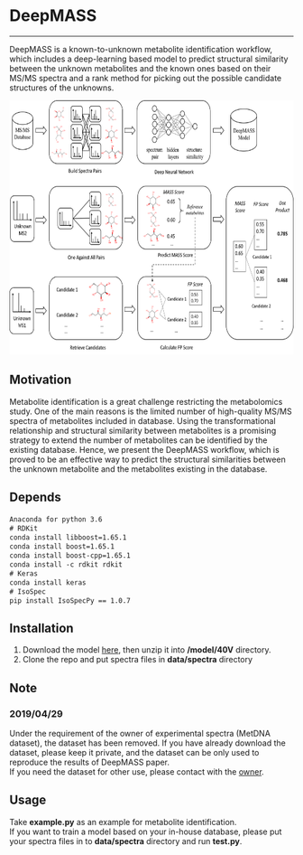 # DeepMASS
***
DeepMASS is a known-to-unknown metabolite identification workflow, which includes a deep-learning based model to predict structural similarity between the unknown metabolites and the known ones based on their MS/MS spectra and a rank method for picking out the possible candidate structures of the unknowns.

<div align="center">
<img src="https://github.com/hcji/DeepMASS/blob/master/support/figure.png" width=600 height=450 />
</div>

## Motivation
Metabolite identification is a great challenge restricting the metabolomics study. One of the main reasons is the limited number of high-quality MS/MS spectra of metabolites included in database. Using the transformational relationship and structural similarity between metabolites is a promising strategy to extend the number of metabolites can be identified by the existing database. Hence, we present the DeepMASS workflow, which is proved to be an effective way to predict the structural similarities between the unknown metabolite and the metabolites existing in the database.

## Depends
	Anaconda for python 3.6
	# RDKit
	conda install libboost=1.65.1
	conda install boost=1.65.1
	conda install boost-cpp=1.65.1
	conda install -c rdkit rdkit
	# Keras
	conda install keras
	# IsoSpec
	pip install IsoSpecPy == 1.0.7
	
## Installation
1. Download the model [here](https://www.researchgate.net/profile/Hongchao_Ji/publication/328822822_DeepMASS_Model_for_Deep_MSMS-Aided_Structural-similarity_Scoring_for_Unknown_Metabolites_Identification/data/5be4d6a5299bf1124fc41e39/model-40V.zip), then unzip it into **/model/40V** directory.
2. Clone the repo and put spectra files in **data/spectra** directory

## Note
### 2019/04/29
Under the requirement of the owner of experimental spectra (MetDNA dataset), the dataset has been removed. If you have already download the dataset, please keep it private, and the dataset can be only used to reproduce the results of DeepMASS paper.  
If you need the dataset for other use, please contact with the [owner](http://www.metabolomics-shanghai.org/software.php).  

## Usage
Take **example.py** as an example for metabolite identification.   
If you want to train a model based on your in-house database, please put your spectra files in to **data/spectra** directory and run **test.py**.
